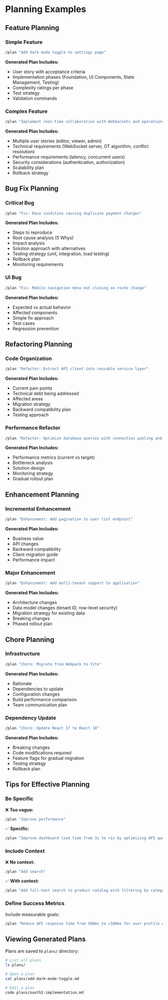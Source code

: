 # Planning Examples

## Feature Planning

### Simple Feature

```bash
/plan "Add dark mode toggle to settings page"
```

**Generated Plan Includes:**
- User story with acceptance criteria
- Implementation phases (Foundation, UI Components, State Management, Testing)
- Complexity ratings per phase
- Test strategy
- Validation commands

### Complex Feature

```bash
/plan "Implement real-time collaboration with WebSockets and operational transforms"
```

**Generated Plan Includes:**
- Multiple user stories (editor, viewer, admin)
- Technical requirements (WebSocket server, OT algorithm, conflict resolution)
- Performance requirements (latency, concurrent users)
- Security considerations (authentication, authorization)
- Scalability plan
- Rollback strategy

## Bug Fix Planning

### Critical Bug

```bash
/plan "Fix: Race condition causing duplicate payment charges"
```

**Generated Plan Includes:**
- Steps to reproduce
- Root cause analysis (5 Whys)
- Impact analysis
- Solution approach with alternatives
- Testing strategy (unit, integration, load testing)
- Rollback plan
- Monitoring requirements

### UI Bug

```bash
/plan "Fix: Mobile navigation menu not closing on route change"
```

**Generated Plan Includes:**
- Expected vs actual behavior
- Affected components
- Simple fix approach
- Test cases
- Regression prevention

## Refactoring Planning

### Code Organization

```bash
/plan "Refactor: Extract API client into reusable service layer"
```

**Generated Plan Includes:**
- Current pain points
- Technical debt being addressed
- Affected areas
- Migration strategy
- Backward compatibility plan
- Testing approach

### Performance Refactor

```bash
/plan "Refactor: Optimize database queries with connection pooling and caching"
```

**Generated Plan Includes:**
- Performance metrics (current vs target)
- Bottleneck analysis
- Solution design
- Monitoring strategy
- Gradual rollout plan

## Enhancement Planning

### Incremental Enhancement

```bash
/plan "Enhancement: Add pagination to user list endpoint"
```

**Generated Plan Includes:**
- Business value
- API changes
- Backward compatibility
- Client migration guide
- Performance impact

### Major Enhancement

```bash
/plan "Enhancement: Add multi-tenant support to application"
```

**Generated Plan Includes:**
- Architecture changes
- Data model changes (tenant ID, row-level security)
- Migration strategy for existing data
- Breaking changes
- Phased rollout plan

## Chore Planning

### Infrastructure

```bash
/plan "Chore: Migrate from Webpack to Vite"
```

**Generated Plan Includes:**
- Rationale
- Dependencies to update
- Configuration changes
- Build performance comparison
- Team communication plan

### Dependency Update

```bash
/plan "Chore: Update React 17 to React 18"
```

**Generated Plan Includes:**
- Breaking changes
- Code modifications required
- Feature flags for gradual migration
- Testing strategy
- Rollback plan

## Tips for Effective Planning

### Be Specific

❌ **Too vague:**
```bash
/plan "Improve performance"
```

✅ **Specific:**
```bash
/plan "Improve dashboard load time from 3s to <1s by optimizing API queries and adding caching"
```

### Include Context

❌ **No context:**
```bash
/plan "Add search"
```

✅ **With context:**
```bash
/plan "Add full-text search to product catalog with filtering by category, price range, and availability"
```

### Define Success Metrics

Include measurable goals:
```bash
/plan "Reduce API response time from 500ms to <100ms for user profile endpoint handling 1000 req/s"
```

## Viewing Generated Plans

Plans are saved to `plans/` directory:

```bash
# List all plans
ls plans/

# Open a plan
cat plans/add-dark-mode-toggle.md

# Edit a plan
code plans/oauth2-implementation.md
```

